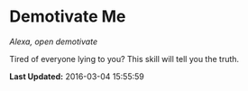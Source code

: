 # Demotivate Me
*Alexa, open demotivate*

Tired of everyone lying to you? This skill will tell you the truth.

**Last Updated:** 2016-03-04 15:55:59